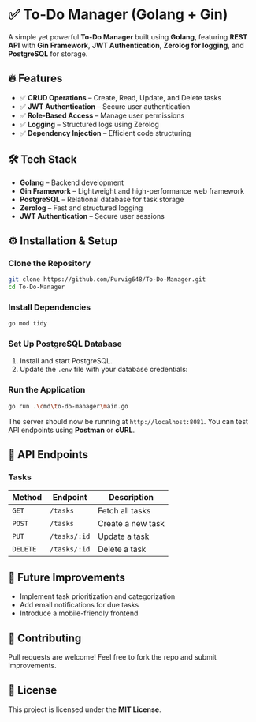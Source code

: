 # ✅ To-Do Manager (Golang + Gin)

A simple yet powerful **To-Do Manager** built using **Golang**, featuring **REST API** with **Gin Framework**, **JWT Authentication**, **Zerolog for logging**, and **PostgreSQL** for storage.

## 🔥 Features

- ✅ **CRUD Operations** – Create, Read, Update, and Delete tasks
- ✅ **JWT Authentication** – Secure user authentication
- ✅ **Role-Based Access** – Manage user permissions
- ✅ **Logging** – Structured logs using Zerolog
- ✅ **Dependency Injection** – Efficient code structuring

## 🛠️ Tech Stack

- **Golang** – Backend development
- **Gin Framework** – Lightweight and high-performance web framework
- **PostgreSQL** – Relational database for task storage
- **Zerolog** – Fast and structured logging
- **JWT Authentication** – Secure user sessions

## ⚙️ Installation & Setup

### Clone the Repository
```sh
git clone https://github.com/Purvig648/To-Do-Manager.git
cd To-Do-Manager
```

### Install Dependencies
```sh
go mod tidy
```

### Set Up PostgreSQL Database
1. Install and start PostgreSQL.
2. Update the `.env` file with your database credentials:

### Run the Application
```sh
go run .\cmd\to-do-manager\main.go
```

The server should now be running at `http://localhost:8081`. You can test API endpoints using **Postman** or **cURL**.

## 📡 API Endpoints
### Tasks

| Method | Endpoint | Description |
|--------|---------|-------------|
| `GET` | `/tasks` | Fetch all tasks |
| `POST` | `/tasks` | Create a new task |
| `PUT` | `/tasks/:id` | Update a task |
| `DELETE` | `/tasks/:id` | Delete a task |

## 📌 Future Improvements

- Implement task prioritization and categorization
- Add email notifications for due tasks
- Introduce a mobile-friendly frontend

## 🤝 Contributing

Pull requests are welcome! Feel free to fork the repo and submit improvements.

## 📜 License

This project is licensed under the **MIT License**.

